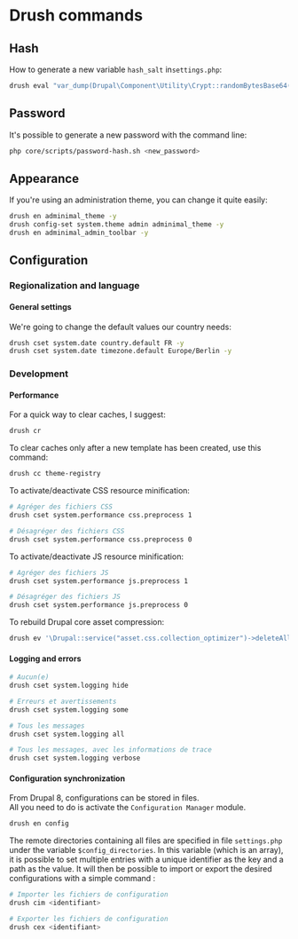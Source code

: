 # Drush commands

## Hash

How to generate a new variable `hash_salt` in`settings.php`:
```bash
drush eval "var_dump(Drupal\Component\Utility\Crypt::randomBytesBase64(55))"
```

## Password

It's possible to generate a new password with the command line:
```bash
php core/scripts/password-hash.sh <new_password>
```

## Appearance

If you're using an administration theme, you can change it quite easily:
```bash
drush en adminimal_theme -y
drush config-set system.theme admin adminimal_theme -y
drush en adminimal_admin_toolbar -y
```

## Configuration

### Regionalization and language

#### General settings

We're going to change the default values our country needs:
```bash
drush cset system.date country.default FR -y
drush cset system.date timezone.default Europe/Berlin -y
```

### Development

#### Performance

For a quick way to clear caches, I suggest:
```bash
drush cr
```

To clear caches only after a new template has been created, use this command:
```bash
drush cc theme-registry
```

To activate/deactivate CSS resource minification:
```bash
# Agréger des fichiers CSS
drush cset system.performance css.preprocess 1

# Désagréger des fichiers CSS
drush cset system.performance css.preprocess 0
```

To activate/deactivate JS resource minification:
```bash
# Agréger des fichiers JS
drush cset system.performance js.preprocess 1

# Désagréger des fichiers JS
drush cset system.performance js.preprocess 0
```

To rebuild Drupal core asset compression:
```bash
drush ev '\Drupal::service("asset.css.collection_optimizer")->deleteAll(); \Drupal::service("asset.js.collection_optimizer")->deleteAll(); _drupal_flush_css_js();'
```

#### Logging and errors

```bash
# Aucun(e)
drush cset system.logging hide

# Erreurs et avertissements
drush cset system.logging some

# Tous les messages
drush cset system.logging all

# Tous les messages, avec les informations de trace
drush cset system.logging verbose
```

#### Configuration synchronization

From Drupal 8, configurations can be stored in files.  
All you need to do is activate the `Configuration Manager` module.
```bash
drush en config
```

The remote directories containing all files are specified in file 
`settings.php` under the variable `$config_directories`.
In this variable (which is an array), it is possible to set multiple
entries with a unique identifier as the key and a path as the value.
It will then be possible to import or export the desired configurations with a simple command :
```bash
# Importer les fichiers de configuration
drush cim <identifiant>

# Exporter les fichiers de configuration
drush cex <identifiant>
```
